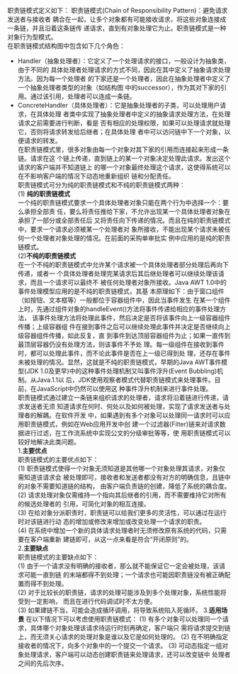 职责链模式定义如下： 职责链模式(Chain of Responsibility Pattern)：避免请求发送者与接收者
耦合在一起，让多个对象都有可能接收请求，将这些对象连接成一条链，并且沿着这条链传
递请求，直到有对象处理它为止。职责链模式是一种对象行为型模式。<br/>
在职责链模式结构图中包含如下几个角色：<br/>
* Handler（抽象处理者）：它定义了一个处理请求的接口，一般设计为抽象类，由于不同的
具体处理者处理请求的方式不同，因此在其中定义了抽象请求处理方法。因为每一个处理者
的下家还是一个处理者，因此在抽象处理者中定义了一个抽象处理者类型的对象（如结构图
中的successor），作为其对下家的引用。通过该引用，处理者可以连成一条链。
* ConcreteHandler（具体处理者）：它是抽象处理者的子类，可以处理用户请求，在具体处理
者类中实现了抽象处理者中定义的抽象请求处理方法，在处理请求之前需要进行判断，看是
否有相应的处理权限，如果可以处理请求就处理它，否则将请求转发给后继者；在具体处理
者中可以访问链中下一个对象，以便请求的转发。<br/>
在职责链模式里，很多对象由每一个对象对其下家的引用而连接起来形成一条链。请求在这
个链上传递，直到链上的某一个对象决定处理此请求。发出这个请求的客户端并不知道链上
的哪一个对象最终处理这个请求，这使得系统可以在不影响客户端的情况下动态地重新组织
链和分配责任。<br/>
职责链模式可分为纯的职责链模式和不纯的职责链模式两种：<br/>
(1) **纯的职责链模式**<br/>
一个纯的职责链模式要求一个具体处理者对象只能在两个行为中选择一个：要么承担全部责
任，要么将责任推给下家，不允许出现某一个具体处理者对象在承担了一部分或全部责任后
又将责任向下传递的情况。而且在纯的职责链模式中，要求一个请求必须被某一个处理者对
象所接收，不能出现某个请求未被任何一个处理者对象处理的情况。在前面的采购单审批实
例中应用的是纯的职责链模式。<br/>
(2)**不纯的职责链模式**<br/>
在一个不纯的职责链模式中允许某个请求被一个具体处理者部分处理后再向下传递，或者一
个具体处理者处理完某请求后其后继处理者可以继续处理该请求，而且一个请求可以最终不
被任何处理者对象所接收。Java AWT 1.0中的事件处理模型应用的是不纯的职责链模式，其基
本原理如下：由于窗口组件（如按钮、文本框等）一般都位于容器组件中，因此当事件发生
在某一个组件上时，先通过组件对象的handleEvent()方法将事件传递给相应的事件处理方法，
该事件处理方法将处理此事件，然后决定是否将该事件向上一级容器组件传播；上级容器组
件在接到事件之后可以继续处理此事件并决定是否继续向上级容器组件传播，如此反复，直
到事件到达顶层容器组件为止；如果一直传到最顶层容器仍没有处理方法，则该事件不予处
理。每一级组件在接收到事件时，都可以处理此事件，而不论此事件是否在上一级已得到处
理，还存在事件未被处理的情况。显然，这就是不纯的职责链模式，早期的Java AWT事件模
型(JDK 1.0及更早)中的这种事件处理机制又叫事件浮升(Event Bubbling)机制。从Java.1.1以
后，JDK使用观察者模式代替职责链模式来处理事件。目前，在JavaScript中仍然可以使用这
种事件浮升机制来进行事件处理。<br/>
职责链模式通过建立一条链来组织请求的处理者，请求将沿着链进行传递，请求发送者无须
知道请求在何时、何处以及如何被处理，实现了请求发送者与处理者的解耦。在软件开发
中，如果遇到有多个对象可以处理同一请求时可以应用职责链模式，例如在Web应用开发中创
建一个过滤器(Filter)链来对请求数据进行过滤，在工作流系统中实现公文的分级审批等等，使
用职责链模式可以较好地解决此类问题。<br/>
1.**主要优点**<br/>
职责链模式的主要优点如下：<br/>
(1) 职责链模式使得一个对象无须知道是其他哪一个对象处理其请求，对象仅需知道该请求会
被处理即可，接收者和发送者都没有对方的明确信息，且链中的对象不需要知道链的结构，
由客户端负责链的创建，降低了系统的耦合度。<br/>
(2) 请求处理对象仅需维持一个指向其后继者的引用，而不需要维持它对所有的候选处理者的
引用，可简化对象的相互连接。<br/>
(3) 在给对象分派职责时，职责链可以给我们更多的灵活性，可以通过在运行时对该链进行动
态的增加或修改来增加或改变处理一个请求的职责。<br/>
(4) 在系统中增加一个新的具体请求处理者时无须修改原有系统的代码，只需要在客户端重新
建链即可，从这一点来看是符合“开闭原则”的。<br/>
2.**主要缺点**<br/>
职责链模式的主要缺点如下：<br/>
(1) 由于一个请求没有明确的接收者，那么就不能保证它一定会被处理，该请求可能一直到链
的末端都得不到处理；一个请求也可能因职责链没有被正确配置而得不到处理。<br/>
(2) 对于比较长的职责链，请求的处理可能涉及到多个处理对象，系统性能将受到一定影响，
而且在进行代码调试时不太方便。<br/>
(3) 如果建链不当，可能会造成循环调用，将导致系统陷入死循环。
3.**适用场景**
在以下情况下可以考虑使用职责链模式：
(1) 有多个对象可以处理同一个请求，具体哪个对象处理该请求待运行时刻再确定，客户端只
需将请求提交到链上，而无须关心请求的处理对象是谁以及它是如何处理的。
(2) 在不明确指定接收者的情况下，向多个对象中的一个提交一个请求。
(3) 可动态指定一组对象处理请求，客户端可以动态创建职责链来处理请求，还可以改变链中
处理者之间的先后次序。